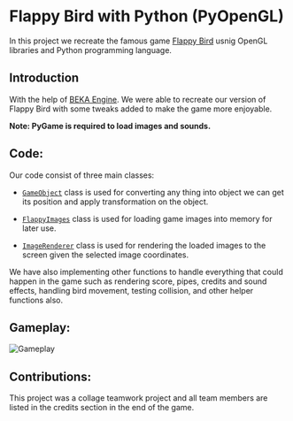 # Flappy Bird with Python (PyOpenGL)


In this project we recreate the famous game [Flappy Bird](https://en.wikipedia.org/wiki/Flappy_Bird) usnig OpenGL libraries and Python programming language.

## Introduction

With the help of [BEKA Engine](https://github.com/MwEg777/BEKA-Engine). We were able to recreate our version of Flappy Bird with some tweaks added to make the game more enjoyable.

**Note: PyGame is required to load images and sounds.**

## Code:
Our code consist of three main classes:
  - [`GameObject`](https://github.com/MohamedAskar/Flappy-Bird/blob/1d7da5b5711e48549ee51b245efbff96bc965b1e/main.py#L11) class is used for converting any thing into object we can get its position and apply transformation on the object.

  - [`FlappyImages`](https://github.com/MohamedAskar/Flappy-Bird/blob/1d7da5b5711e48549ee51b245efbff96bc965b1e/main.py#L45) class is used for loading game images into memory for later use.
  
  - [`ImageRenderer`](https://github.com/MohamedAskar/Flappy-Bird/blob/1d7da5b5711e48549ee51b245efbff96bc965b1e/main.py#L73) class is used for rendering the loaded images to the screen given the selected image coordinates.
  
  
We have also implementing other functions to handle everything that could happen in the game such as rendering score, pipes, credits and sound effects, handling bird movement, testing collision, and other helper functions also.

## Gameplay:

![Gameplay](Gameplay.gif)

## Contributions:
This project was a collage teamwork project and all team members are listed in the credits section in the end of the game.
